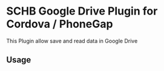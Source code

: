 SCHB  Google Drive Plugin for Cordova / PhoneGap
======================================================

This Plugin allow save and read data in Google Drive

## Usage

